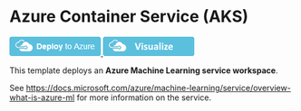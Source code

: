 # Azure Container Service (AKS)

<a href="https://portal.azure.com/#create/Microsoft.Template/uri/https%3A%2F%2Fraw.githubusercontent.com%2FBlackmist%2Fazure-quickstart-templates%2Fazure-ml-service%2F101-azure-machine-learning-service-workspace%2Fazuredeploy.json" target="_blank">
<img src="https://raw.githubusercontent.com/Azure/azure-quickstart-templates/master/1-CONTRIBUTION-GUIDE/images/deploytoazure.png"/>
</a>
<a href="http://armviz.io/#/?load=https%3A%2F%2Fraw.githubusercontent.com%2FAzure%2Fazure-quickstart-templates%2Fmaster%2F101-azure-machine-learaning-service-workspace%2Fazuredeploy.json" target="_blank">
<img src="https://raw.githubusercontent.com/Azure/azure-quickstart-templates/master/1-CONTRIBUTION-GUIDE/images/visualizebutton.png"/>
</a>

This template deploys an **Azure Machine Learning service workspace**.

See https://docs.microsoft.com/azure/machine-learning/service/overview-what-is-azure-ml for more information on the service.
